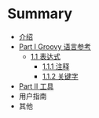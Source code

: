 # Summary

* [介绍](README.md)
* [Part I Groovy 语言参考](chapter1/README.md)
   * [1.1 表达式](chapter1/1.1_syntax/README.md)
       * [1.1.1 注释](chapter1/1.1_syntax/1.1.1_comments.md)
       * [1.1.2 关键字](chapter1/1.1_syntax/1.1.2_keywords.md)
* [Part II 工具](chapter2/README.md)
* 用户指南
* 其他

